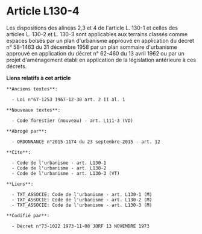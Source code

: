 # Article L130-4

Les dispositions des alinéas 2,3 et 4 de l'article L. 130-1 et celles des articles L. 130-2 et L. 130-3 sont applicables aux
terrains classés comme espaces boisés par un plan d'urbanisme approuvé en application du décret n° 58-1463 du 31 décembre
1958 par un plan sommaire d'urbanisme approuvé en application du décret n° 62-460 du 13 avril 1962 ou par un projet
d'aménagement établi en application de la législation antérieure à ces décrets.

**Liens relatifs à cet article**

	**Anciens textes**:

	  - Loi n°67-1253 1967-12-30 art. 2 II al. 1

	**Nouveaux textes**:

	  - Code forestier (nouveau) - art. L111-3 (VD)

	**Abrogé par**:

	  - ORDONNANCE n°2015-1174 du 23 septembre 2015 - art. 12

	**Cite**:

	  - Code de l'urbanisme - art. L130-1
	  - Code de l'urbanisme - art. L130-2
	  - Code de l'urbanisme - art. L130-3 (VT)

	**Liens**:

	  - TXT_ASSOCIE: Code de l'urbanisme - art. L130-1 (M)
	  - TXT_ASSOCIE: Code de l'urbanisme - art. L130-2 (M)
	  - TXT_ASSOCIE: Code de l'urbanisme - art. L130-3 (M)

	**Codifié par**:

	  - Décret n°73-1022 1973-11-08 JORF 13 NOVEMBRE 1973
